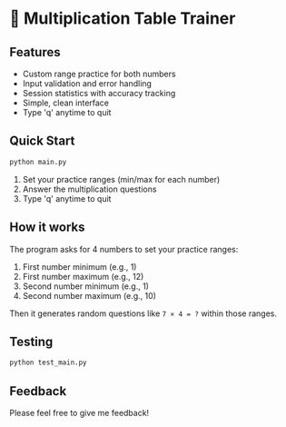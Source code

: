 # 🔢 Multiplication Table Trainer

## Features

- Custom range practice for both numbers
- Input validation and error handling
- Session statistics with accuracy tracking
- Simple, clean interface
- Type 'q' anytime to quit

## Quick Start

```bash
python main.py
```

1. Set your practice ranges (min/max for each number)
2. Answer the multiplication questions
3. Type 'q' anytime to quit

## How it works

The program asks for 4 numbers to set your practice ranges:
1. First number minimum (e.g., 1)
2. First number maximum (e.g., 12)
3. Second number minimum (e.g., 1)
4. Second number maximum (e.g., 10)

Then it generates random questions like `7 × 4 = ?` within those ranges.

## Testing

```bash
python test_main.py
```
## Feedback

Please feel free to give me feedback!
